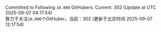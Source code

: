 Committed to Following `10,000` GitHubers. Current: <!-- FOLLOWING_COUNT -->302<!-- FOLLOWING_COUNT --> (Update at UTC <!-- LAST_UPDATED -->2025-09-07 04:17:54<!-- LAST_UPDATED -->)<br>
致力于关注`10,000`个GitHuber。当前：<!-- FOLLOWING_COUNT -->302<!-- FOLLOWING_COUNT --> (更新于北京时间 <!-- LAST_UPDATED_CST -->2025-09-07 12:17:54<!-- LAST_UPDATED_CST -->)
